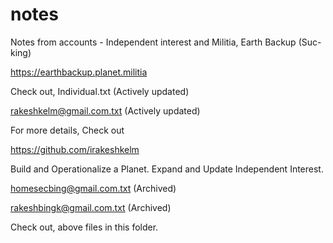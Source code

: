 # notes
Notes from accounts - Independent interest and Militia, Earth Backup (Suc-king)

https://earthbackup.planet.militia

Check out, Individual.txt
(Actively updated)

rakeshkelm@gmail.com.txt
(Actively updated)

For more details, Check out

https://github.com/irakeshkelm

Build and Operationalize a Planet.
Expand and Update Independent Interest.

homesecbing@gmail.com.txt
(Archived)

rakeshbingk@gmail.com.txt
(Archived)

Check out, above files in this folder.
